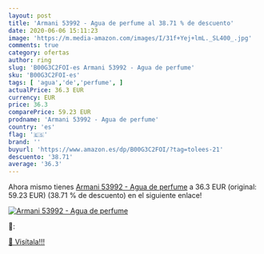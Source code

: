 ```yaml
---
layout: post
title: 'Armani 53992 - Agua de perfume al 38.71 % de descuento'
date: 2020-06-06 15:11:23
image: 'https://m.media-amazon.com/images/I/31f+Yej+lmL._SL400_.jpg'
comments: true
category: ofertas
author: ring
slug: 'B00G3C2FOI-es Armani 53992 - Agua de perfume'
sku: 'B00G3C2FOI-es'
tags: [ 'agua','de','perfume', ]
actualPrice: 36.3 EUR
currency: EUR
price: 36.3
comparePrice: 59.23 EUR
prodname: 'Armani 53992 - Agua de perfume'
country: 'es'
flag: '🇪🇸'
brand: ''
buyurl: 'https://www.amazon.es/dp/B00G3C2FOI/?tag=tolees-21'
descuento: '38.71'
average: '36.3'
---
```


Ahora mismo tienes [Armani 53992 - Agua de perfume](https://www.amazon.es/dp/B00G3C2FOI/?tag=tolees-21) a 36.3 EUR (original: 59.23 EUR) (38.71 %  de descuento) en el siguiente enlace!

[![Armani 53992 - Agua de perfume](https://m.media-amazon.com/images/I/31f+Yej+lmL._SL400_.jpg)](https://www.amazon.es/dp/B00G3C2FOI/?tag=tolees-21)

🔎:


[🛒 Visítala!!!](https://www.amazon.es/dp/B00G3C2FOI/?tag=tolees-21)
